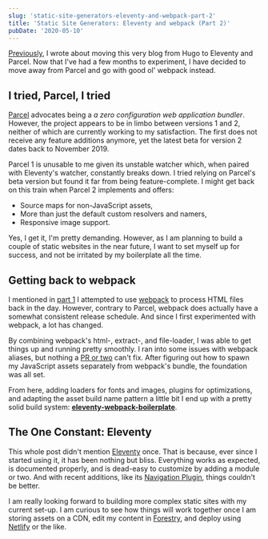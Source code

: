 ```yaml
---
slug: 'static-site-generators-eleventy-and-webpack-part-2'
title: 'Static Site Generators: Eleventy and webpack (Part 2)'
pubDate: '2020-05-10'
---
```

[Previously][blog-part-1], I wrote about moving this very blog from Hugo to Eleventy and Parcel. Now that I've had a few months to experiment, I have decided to move away from Parcel and go with good ol' webpack instead.

[blog-part-1]: /static-site-generators-from-hugo-to-eleventy-and-parcel
<!-- excerpt -->

## I tried, Parcel, I tried
[Parcel] advocates being a <cite>a zero configuration web application bundler</cite>. However, the project appears to be in limbo between versions 1 and 2, neither of which are currently working to my satisfaction. The first does not receive any feature additions anymore, yet the latest beta for version 2 dates back to November 2019.

Parcel 1 is unusable to me given its unstable watcher which, when paired with Eleventy's watcher, constantly breaks down. I tried relying on Parcel's beta version but found it far from being feature-complete. I might get back on this train when Parcel 2 implements and offers:

* Source maps for non-JavaScript assets,
* More than just the default custom resolvers and namers,
* Responsive image support.

Yes, I get it, I'm pretty demanding. However, as I am planning to build a couple of static websites in the near future, I want to set myself up for success, and not be irritated by my boilerplate all the time.

## Getting back to webpack
I mentioned in [part 1][blog-part-1] I attempted to use [webpack] to process HTML files back in the day. However, contrary to Parcel, webpack does actually have a somewhat consistent release schedule. And since I first experimented with webpack, a lot has changed.

By combining webpack's html-, extract-, and file-loader, I was able to get things up and running pretty smoothly. I ran into some issues with webpack aliases, but nothing a [PR or two](https://github.com/peerigon/extract-loader/pulls?q=is%3Apr+author%3Avseventer) can't fix. After figuring out how to spawn my JavaScript assets separately from webpack's bundle, the foundation was all set.

From here, adding loaders for fonts and images, plugins for optimizations, and adapting the asset build name pattern a little bit I end up with a pretty solid build system: **[eleventy-webpack-boilerplate](https://github.com/vseventer/eleventy-webpack-boilerplate)**.

## The One Constant: Eleventy
This whole post didn't mention [Eleventy] once. That is because, ever since I started using it, it has been nothing but bliss. Everything works as expected, is documented properly, and is dead-easy to customize by adding a module or two. And with recent additions, like its [Navigation Plugin](https://www.11ty.dev/docs/plugins/navigation/), things couldn't be better.

I am really looking forward to building more complex static sites with my current set-up. I am curious to see how things will work together once I am storing assets on a CDN, edit my content in [Forestry](https://forestry.io/), and deploy using [Netlify](https://www.netlify.com/) or the like.

[Eleventy]: https://www.11ty.dev/
[Parcel]: https://parceljs.org/
[webpack]: https://webpack.js.org/
